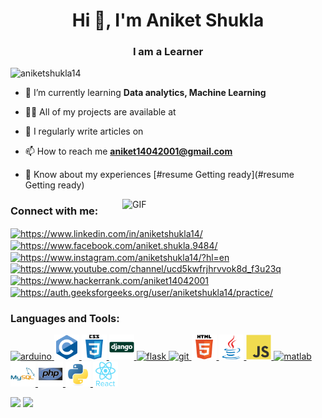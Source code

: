 <h1 align="center">Hi 👋, I'm Aniket Shukla</h1>
<h3 align="center">I am a Learner</h3>

<p align="left"> <img src="https://komarev.com/ghpvc/?username=aniketshukla14&label=Profile%20views&color=0e75b6&style=flat" alt="aniketshukla14" /> </p>

- 🌱 I’m currently learning **Data analytics, Machine Learning**

- 👨‍💻 All of my projects are available at <!--[http://www.aniketshukla.live/](http://www.aniketshukla.live/)-->

- 📝 I regularly write articles on <!--[#coming soon](#coming soon)-->

- 📫 How to reach me **aniket14042001@gmail.com**

- 📄 Know about my experiences [#resume Getting ready](#resume Getting ready)

 <!--⚡ Fun fact **one million earth can fit inside a sun**-->
 <img align="right" alt="GIF" src="https://media.giphy.com/media/SWoSkN6DxTszqIKEqv/giphy.gif" width="325"/>

<h3 align="left">Connect with me:</h3>
<p align="left">
<a href="https://linkedin.com/in/https://www.linkedin.com/in/aniketshukla14/" target="blank"><img align="center" src="https://raw.githubusercontent.com/rahuldkjain/github-profile-readme-generator/master/src/images/icons/Social/linked-in-alt.svg" alt="https://www.linkedin.com/in/aniketshukla14/" height="30" width="40" /></a>
<a href="https://fb.com/https://www.facebook.com/aniket.shukla.9484/" target="blank"><img align="center" src="https://raw.githubusercontent.com/rahuldkjain/github-profile-readme-generator/master/src/images/icons/Social/facebook.svg" alt="https://www.facebook.com/aniket.shukla.9484/" height="30" width="40" /></a>
<a href="https://instagram.com/https://www.instagram.com/aniketshukla14/?hl=en" target="blank"><img align="center" src="https://raw.githubusercontent.com/rahuldkjain/github-profile-readme-generator/master/src/images/icons/Social/instagram.svg" alt="https://www.instagram.com/aniketshukla14/?hl=en" height="30" width="40" /></a>
<a href="https://www.youtube.com/c/https://www.youtube.com/channel/ucd5kwfrjhrvvok8d_f3u23q" target="blank"><img align="center" src="https://raw.githubusercontent.com/rahuldkjain/github-profile-readme-generator/master/src/images/icons/Social/youtube.svg" alt="https://www.youtube.com/channel/ucd5kwfrjhrvvok8d_f3u23q" height="30" width="40" /></a>
<a href="https://www.hackerrank.com/https://www.hackerrank.com/aniket14042001" target="blank"><img align="center" src="https://raw.githubusercontent.com/rahuldkjain/github-profile-readme-generator/master/src/images/icons/Social/hackerrank.svg" alt="https://www.hackerrank.com/aniket14042001" height="30" width="40" /></a>
<a href="https://auth.geeksforgeeks.org/user/https://auth.geeksforgeeks.org/user/aniketshukla14/practice/" target="blank"><img align="center" src="https://raw.githubusercontent.com/rahuldkjain/github-profile-readme-generator/master/src/images/icons/Social/geeks-for-geeks.svg" alt="https://auth.geeksforgeeks.org/user/aniketshukla14/practice/" height="30" width="40" /></a>
</p>

<h3 align="left">Languages and Tools:</h3>
<p align="left"> <a href="https://www.arduino.cc/" target="_blank"> <img src="https://cdn.worldvectorlogo.com/logos/arduino-1.svg" alt="arduino" width="40" height="40"/> </a> <a href="https://www.cprogramming.com/" target="_blank"> <img src="https://raw.githubusercontent.com/devicons/devicon/master/icons/c/c-original.svg" alt="c" width="40" height="40"/> </a> <a href="https://www.w3schools.com/css/" target="_blank"> <img src="https://raw.githubusercontent.com/devicons/devicon/master/icons/css3/css3-original-wordmark.svg" alt="css3" width="40" height="40"/> </a> <a href="https://www.djangoproject.com/" target="_blank"> <img src="https://raw.githubusercontent.com/devicons/devicon/master/icons/django/django-original.svg" alt="django" width="40" height="40"/> </a> <a href="https://flask.palletsprojects.com/" target="_blank"> <img src="https://www.vectorlogo.zone/logos/pocoo_flask/pocoo_flask-icon.svg" alt="flask" width="40" height="40"/> </a> <a href="https://git-scm.com/" target="_blank"> <img src="https://www.vectorlogo.zone/logos/git-scm/git-scm-icon.svg" alt="git" width="40" height="40"/> </a> <a href="https://www.w3.org/html/" target="_blank"> <img src="https://raw.githubusercontent.com/devicons/devicon/master/icons/html5/html5-original-wordmark.svg" alt="html5" width="40" height="40"/> </a> <a href="https://www.java.com" target="_blank"> <img src="https://raw.githubusercontent.com/devicons/devicon/master/icons/java/java-original.svg" alt="java" width="40" height="40"/> </a> <a href="https://developer.mozilla.org/en-US/docs/Web/JavaScript" target="_blank"> <img src="https://raw.githubusercontent.com/devicons/devicon/master/icons/javascript/javascript-original.svg" alt="javascript" width="40" height="40"/> </a> <a href="https://www.mathworks.com/" target="_blank"> <img src="https://upload.wikimedia.org/wikipedia/commons/2/21/Matlab_Logo.png" alt="matlab" width="40" height="40"/> </a> <a href="https://www.mysql.com/" target="_blank"> <img src="https://raw.githubusercontent.com/devicons/devicon/master/icons/mysql/mysql-original-wordmark.svg" alt="mysql" width="40" height="40"/> </a> <a href="https://www.php.net" target="_blank"> <img src="https://raw.githubusercontent.com/devicons/devicon/master/icons/php/php-original.svg" alt="php" width="40" height="40"/> </a> <a href="https://www.python.org" target="_blank"> <img src="https://raw.githubusercontent.com/devicons/devicon/master/icons/python/python-original.svg" alt="python" width="40" height="40"/> </a> <a href="https://reactjs.org/" target="_blank"> <img src="https://raw.githubusercontent.com/devicons/devicon/master/icons/react/react-original-wordmark.svg" alt="react" width="40" height="40"/> </a> </p>

<!--<p><img align="left" src="https://github-readme-stats.vercel.app/api/top-langs?username=aniketshukla14&show_icons=true&locale=en&layout=compact" alt="aniketshukla14" /></p>

<p>&nbsp;<img align="center" src="https://github-readme-stats.vercel.app/api?username=aniketshukla14&show_icons=true&locale=en" alt="aniketshukla14" /></p>
-->
<!--<p><img align="center" src="https://github-readme-streak-stats.herokuapp.com/?user=aniketshukla14&" alt="aniketshukla14" /></p>
-->
<img height="180em" src="https://github-readme-stats-eight-theta.vercel.app/api?username=aniketshukla14&show_icons=true&include_all_commits=true&count_private=true&theme=radical"/>&nbsp;<img height="180em" src="https://github-readme-stats-eight-theta.vercel.app/api/top-langs/?username=aniketshukla14&layout=compact&langs_count=8&count_private=true&theme=radical"/>

